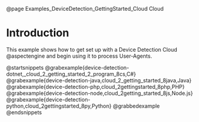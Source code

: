 @page Examples_DeviceDetection_GettingStarted_Cloud Cloud

# Introduction

This example shows how to get set up with a Device Detection Cloud @aspectengine and begin
using it to process User-Agents.

@startsnippets
@grabexample{device-detection-dotnet,_cloud_2_getting_started_2_program_8cs,C#}
@grabexample{device-detection-java,cloud_2_getting_started_8java,Java}
@grabexample{device-detection-php,cloud_2gettingstarted_8php,PHP}
@grabexample{device-detection-node,cloud_2getting_started_8js,Node.js}
@grabexample{device-detection-python,cloud_2gettingstarted_8py,Python}
@grabbedexample
@endsnippets
